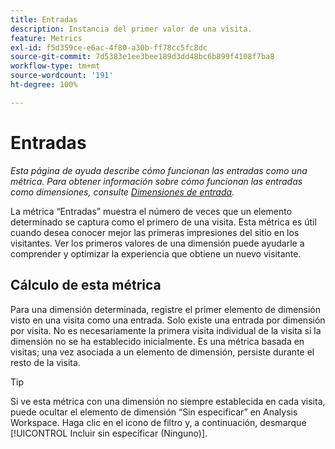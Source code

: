 ```yaml
---
title: Entradas
description: Instancia del primer valor de una visita.
feature: Metrics
exl-id: f5d359ce-e6ac-4f80-a30b-ff78cc5fc8dc
source-git-commit: 7d5383e1ee3bee189d3dd48bc6b899f4108f7ba8
workflow-type: tm+mt
source-wordcount: '191'
ht-degree: 100%

---
```


# Entradas

*Esta página de ayuda describe cómo funcionan las entradas como una métrica. Para obtener información sobre cómo funcionan las entradas como dimensiones, consulte [Dimensiones de entrada](../dimensions/entry-dimensions.md).*

La métrica “Entradas” muestra el número de veces que un elemento determinado se captura como el primero de una visita. Esta métrica es útil cuando desea conocer mejor las primeras impresiones del sitio en los visitantes. Ver los primeros valores de una dimensión puede ayudarle a comprender y optimizar la experiencia que obtiene un nuevo visitante.

## Cálculo de esta métrica

Para una dimensión determinada, registre el primer elemento de dimensión visto en una visita como una entrada. Solo existe una entrada por dimensión por visita. No es necesariamente la primera visita individual de la visita si la dimensión no se ha establecido inicialmente. Es una métrica basada en visitas; una vez asociada a un elemento de dimensión, persiste durante el resto de la visita.

>[!TIP]
>
>Si ve esta métrica con una dimensión no siempre establecida en cada visita, puede ocultar el elemento de dimensión “Sin especificar” en Analysis Workspace. Haga clic en el icono de filtro y, a continuación, desmarque [!UICONTROL Incluir sin especificar (Ninguno)].
